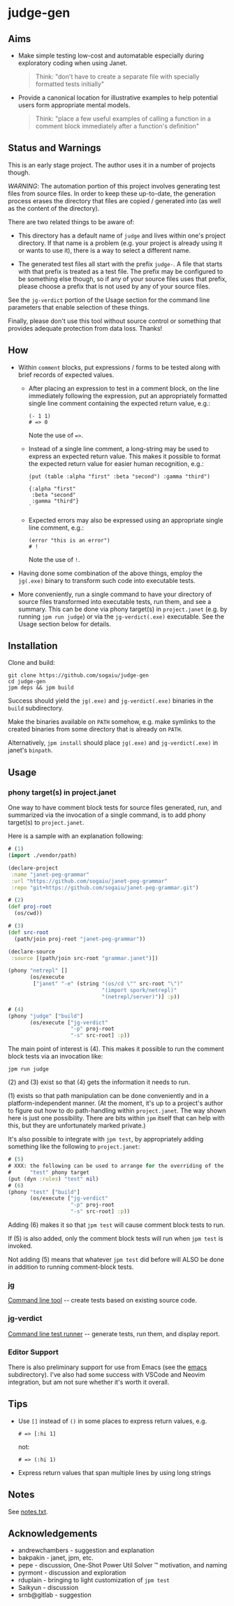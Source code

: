 # judge-gen

## Aims

* Make simple testing low-cost and automatable especially during
  exploratory coding when using Janet.

  > Think: "don't have to create a separate file with specially
  > formatted tests initially"

* Provide a canonical location for illustrative examples to help
  potential users form appropriate mental models.

  > Think: "place a few useful examples of calling a function in a
  > comment block immediately after a function's definition"

## Status and Warnings

This is an early stage project.  The author uses it in a number of
projects though.

_WARNING_: The automation portion of this project involves generating
test files from source files.  In order to keep these up-to-date, the
generation process erases the directory that files are copied /
generated into (as well as the content of the directory).

There are two related things to be aware of:

* This directory has a default name of `judge` and lives within one's
  project directory.  If that name is a problem (e.g. your project is
  already using it or wants to use it), there is a way to select a
  different name.

* The generated test files all start with the prefix `judge-`.  A file
  that starts with that prefix is treated as a test file.  The prefix
  may be configured to be something else though, so if any of your
  source files uses that prefix, please choose a prefix that is not
  used by any of your source files.

See the `jg-verdict` portion of the Usage section for the command line
parameters that enable selection of these things.

Finally, please don't use this tool without source control or
something that provides adequate protection from data loss.  Thanks!

## How

* Within `comment` blocks, put expressions / forms to be tested along
  with brief records of expected values.

  * After placing an expression to test in a comment block, on the
    line immediately following the expression, put an appropriately
    formatted single line comment containing the expected return
    value, e.g.:

    ```
    (- 1 1)
    # => 0
    ```

    Note the use of `=>`.

  * Instead of a single line comment, a long-string may be used to
    express an expected return value.  This makes it possible to format
    the expected return value for easier human recognition, e.g.:

    ```
    (put (table :alpha "first" :beta "second") :gamma "third")
    `
    {:alpha "first"
     :beta "second"
     :gamma "third"}
    `
    ```

  * Expected errors may also be expressed using an appropriate single
    line comment, e.g.:

    ```
    (error "this is an error")
    # !
    ```

    Note the use of `!`.

* Having done some combination of the above things, employ the
  `jg(.exe)` binary to transform such code into executable tests.

* More conveniently, run a single command to have your directory of
  source files transformed into executable tests, run them, and see a
  summary.  This can be done via phony target(s) in `project.janet`
  (e.g. by running `jpm run judge`) or via the `jg-verdict(.exe)`
  executable.  See the Usage section below for details.

## Installation

Clone and build:

```
git clone https://github.com/sogaiu/judge-gen
cd judge-gen
jpm deps && jpm build
```

Success should yield the `jg(.exe)` and `jg-verdict(.exe)` binaries in
the `build` subdirectory.

Make the binaries available on `PATH` somehow, e.g. make symlinks to
the created binaries from some directory that is already on `PATH`.

Alternatively, `jpm install` should place `jg(.exe)` and
`jg-verdict(.exe)` in janet's `binpath`.

## Usage

### phony target(s) in project.janet

One way to have comment block tests for source files generated, run,
and summarized via the invocation of a single command, is to add phony
target(s) to `project.janet`.

Here is a sample with an explanation following:
```clojure
# (1)
(import ./vendor/path)

(declare-project
 :name "janet-peg-grammar"
 :url "https://github.com/sogaiu/janet-peg-grammar"
 :repo "git+https://github.com/sogaiu/janet-peg-grammar.git")

# (2)
(def proj-root
  (os/cwd))

# (3)
(def src-root
  (path/join proj-root "janet-peg-grammar"))

(declare-source
 :source [(path/join src-root "grammar.janet")])

(phony "netrepl" []
       (os/execute
        ["janet" "-e" (string "(os/cd \"" src-root "\")"
                              "(import spork/netrepl)"
                              "(netrepl/server)")] :p))

# (4)
(phony "judge" ["build"]
       (os/execute ["jg-verdict"
                    "-p" proj-root
                    "-s" src-root] :p))
```

The main point of interest is (4).  This makes it possible to run the
comment block tests via an invocation like:

```
jpm run judge
```

(2) and (3) exist so that (4) gets the information it needs to run.

(1) exists so that path manipulation can be done conveniently and in a
platform-independent manner.  (At the moment, it's up to a project's
author to figure out how to do path-handling within `project.janet`.
The way shown here is just one possibility.  There are bits within
`jpm` itself that can help with this, but they are unfortunately
marked private.)

It's also possible to integrate with `jpm test`, by appropriately
adding something like the following to `project.janet`:

```clojure
# (5)
# XXX: the following can be used to arrange for the overriding of the
#      "test" phony target
(put (dyn :rules) "test" nil)
# (6)
(phony "test" ["build"]
       (os/execute ["jg-verdict"
                    "-p" proj-root
                    "-s" src-root] :p))
```

Adding (6) makes it so that `jpm test` will cause comment block tests
to run.

If (5) is also added, only the comment block tests will run when `jpm
test` is invoked.

Not adding (5) means that whatever `jpm test` did before will ALSO be
done in addition to running comment-block tests.

### jg

[Command line tool](doc/jg.md) -- create tests based on existing source code.

### jg-verdict

[Command line test runner](doc/jg-verdict.md) -- generate tests, run them, and display report.

### Editor Support

There is also preliminary support for use from Emacs (see the
[emacs](emacs) subdirectory).  I've also had some success
with VSCode and Neovim integration, but am not sure whether it's worth
it overall.

## Tips

* Use `[]` instead of `()` in some places to express return values, e.g.

  ```
  # => [:hi 1]
  ```

  not:

  ```
  # => (:hi 1)
  ```

* Express return values that span multiple lines by using long strings

## Notes

See [notes.txt](notes.txt).

## Acknowledgements

* andrewchambers - suggestion and explanation
* bakpakin - janet, jpm, etc.
* pepe - discussion, One-Shot Power Util Solver ™ motivation, and naming
* pyrmont - discussion and exploration
* rduplain - bringing to light customization of `jpm test`
* Saikyun - discussion
* srnb@gitlab - suggestion
